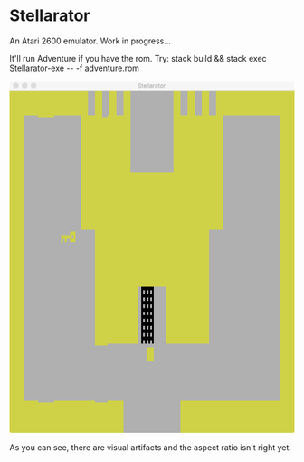 # Stellarator

An Atari 2600 emulator.
Work in progress...

It'll run Adventure if you have the rom. Try:
stack build && stack exec Stellarator-exe -- -f adventure.rom

![Adventure screenshot](docs/adventure.png?raw=true "Adventure Screenshot")

As you can see, there are visual artifacts and the aspect ratio isn't right yet.
